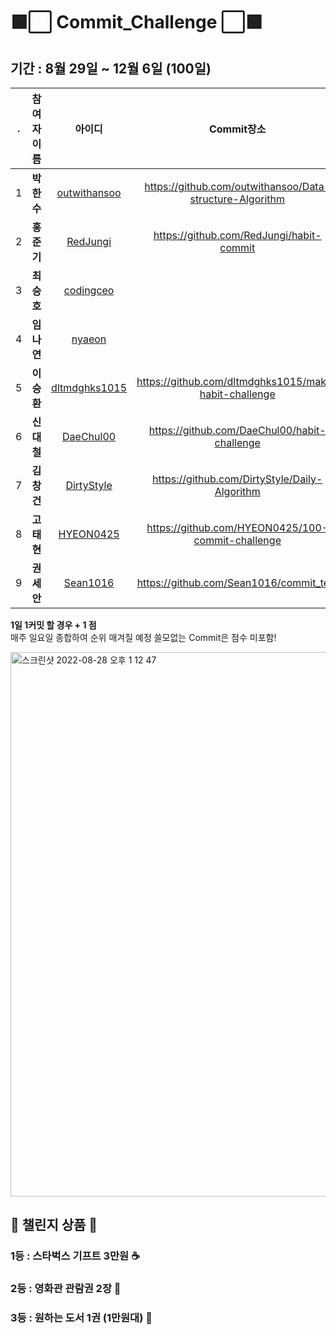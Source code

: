 # 🟩⬜️ Commit_Challenge ⬜🟩


## 기간 : 8월 29일 ~ 12월 6일 (<b>100일</b>) ##
| . | 참여자 이름 | 아이디 | Commit장소 | 공부할 분야 |
| :------------: | :------------: | :-------------: | :-------------: | :-------------: |
| 1 | **박한수** | [outwithansoo](https://github.com/outwithansoo) | https://github.com/outwithansoo/Data-structure-Algorithm | 자료구조,알고리즘,앱개발 |
| 2 | **홍준기** | [RedJungi](https://github.com/RedJungi) | https://github.com/RedJungi/habit-commit | 프론트엔드,파이썬,C++,C |
| 3 | **최승호** | [codingceo](https://github.com/codingceo) | | 프론트엔드,C |
| 4 | **임나연** | [nyaeon](https://github.com/nyaeon) |  | 웹개발(프론트) | 
| 5 | **이승환** | [dltmdghks1015](https://github.com/dltmdghks1015) | https://github.com/dltmdghks1015/make-habit-challenge | 알고리즘,C++,C | 
| 6 | **신대철** | [DaeChul00](https://github.com/DaeChul00) | https://github.com/DaeChul00/habit-challenge | C++,C#,JAVA | 
| 7 | **김창건** | [DirtyStyle](https://github.com/DirtyStyle) | https://github.com/DirtyStyle/Daily-Algorithm | 자료구조/알고리즘. C++,C# | 
| 8 | **고태현** | [HYEON0425](https://github.com/HYEON0425) | https://github.com/HYEON0425/100-commit-challenge | 알고리즘,JAVA,앱개발| 
| 9 | **권세안** | [Sean1016](https://github.com/Sean1016) | https://github.com/Sean1016/commit_test | 알고리즘,JAVA | 


<b> 1일 1커밋 할 경우 + 1 점 </b> <br> 
매주 일요일 종합하여 순위 매겨질 예정 쓸모없는 Commit은 점수 미포함! <br>

<img width="871" alt="스크린샷 2022-08-28 오후 1 12 47" src="https://user-images.githubusercontent.com/92626903/187057062-f8875247-d36d-4df9-9a6b-a3c09ea9a427.png">


## 🎁 챌린지 상품 🎁 ##
### 1등 : 스타벅스 기프트 3만원 ☕️ <br>
### 2등 : 영화관 관람권 2장 🍿 <br>
### 3등 : 원하는 도서 1권 (1만원대) 📖 <br>
